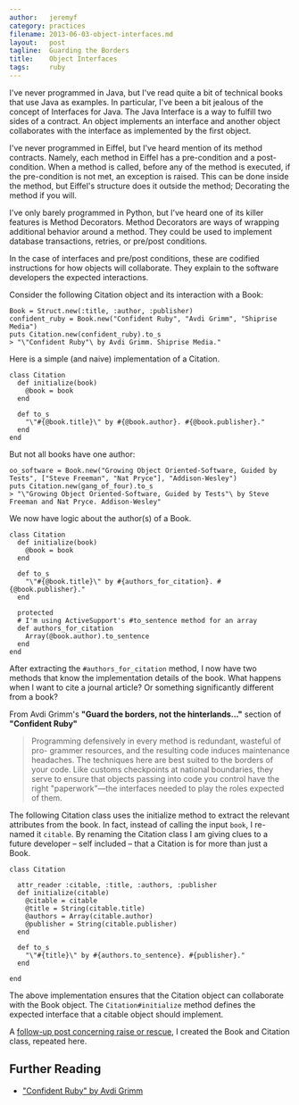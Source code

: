 ```yaml
---
author:   jeremyf
category: practices
filename: 2013-06-03-object-interfaces.md
layout:   post
tagline:  Guarding the Borders
title:    Object Interfaces
tags:     ruby
---
```


I've never programmed in Java, but I've read quite a bit of technical books that use Java as examples.
In particular, I've been a bit jealous of the concept of Interfaces for Java.
The Java Interface is a way to fulfill two sides of a contract.
An object implements an interface and another object collaborates with the interface as implemented by the first object.

I've never programmed in Eiffel, but I've heard mention of its method contracts.
Namely, each method in Eiffel has a pre-condition and a post-condition.
When a method is called, before any of the method is executed, if the pre-condition is not met, an exception is raised.
This can be done inside the method, but Eiffel's structure does it outside the method; Decorating the method if you will.

I've only barely programmed in Python, but I've heard one of its killer features is Method Decorators.
Method Decorators are ways of wrapping additional behavior around a method.
They could be used to implement database transactions, retries, or pre/post conditions.

In the case of interfaces and pre/post conditions, these are codified instructions for how objects will collaborate.
They explain to the software developers the expected interactions.

Consider the following Citation object and its interaction with a Book:

    Book = Struct.new(:title, :author, :publisher)
    confident_ruby = Book.new("Confident Ruby", "Avdi Grimm", "Shiprise Media")
    puts Citation.new(confident_ruby).to_s
    > "\"Confident Ruby"\ by Avdi Grimm. Shiprise Media."

Here is a simple (and naive) implementation of a Citation.

    class Citation
      def initialize(book)
        @book = book
      end

      def to_s
        "\"#{@book.title}\" by #{@book.author}. #{@book.publisher}."
      end
    end

But not all books have one author:

    oo_software = Book.new("Growing Object Oriented-Software, Guided by Tests", ["Steve Freeman", "Nat Pryce"], "Addison-Wesley")
    puts Citation.new(gang_of_four).to_s
    > "\"Growing Object Oriented-Software, Guided by Tests"\ by Steve Freeman and Nat Pryce. Addison-Wesley"

We now have logic about the author(s) of a Book.

    class Citation
      def initialize(book)
        @book = book
      end

      def to_s
        "\"#{@book.title}\" by #{authors_for_citation}. #{@book.publisher}."
      end

      protected
      # I'm using ActiveSupport's #to_sentence method for an array
      def authors_for_citation
        Array(@book.author).to_sentence
      end
    end

After extracting the `#authors_for_citation` method, I now have two methods that know the implementation details of the book.
What happens when I want to cite a journal article? Or something significantly different from a book?

From Avdi Grimm's **"Guard the borders, not the hinterlands..."** section of **"Confident Ruby"**
<blockquote>
    Programming defensively in every method is redundant, wasteful of pro- grammer resources, and the resulting code induces maintenance headaches.
    The techniques here are best suited to the borders of your code.
    Like customs checkpoints at national boundaries, they serve to ensure that objects passing into code you control have the right "paperwork"—the interfaces needed to play the roles expected of them.
</blockquote>

The following Citation class uses the initialize method to extract the relevant attributes from the book.
In fact, instead of calling the input `book`, I re-named it `citable`.
By renaming the Citation class I am giving clues to a future developer – self included – that a Citation is for more than just a Book.

    class Citation

      attr_reader :citable, :title, :authors, :publisher
      def initialize(citable)
        @citable = citable
        @title = String(citable.title)
        @authors = Array(citable.author)
        @publisher = String(citable.publisher)
      end

      def to_s
        "\"#{title}\" by #{authors.to_sentence}. #{publisher}."
      end

    end

The above implementation ensures that the Citation object can collaborate with the Book object.
The `Citation#initialize` method defines the expected interface that a citable object should implement.

A [follow-up post concerning raise or rescue](../raise-or-rescue), I created the Book and Citation class, repeated here.

## Further Reading

* ["Confident Ruby" by Avdi Grimm](https://shiprise.dpdcart.com/)